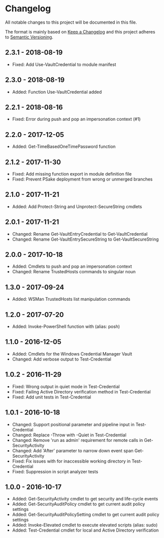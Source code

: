 # Changelog

All notable changes to this project will be documented in this file.

The format is mainly based on [Keep a Changelog](http://keepachangelog.com/)
and this project adheres to [Semantic Versioning](http://semver.org/).


## 2.3.1 - 2018-08-19

* Fixed: Add Use-VaultCredential to module manifest


## 2.3.0 - 2018-08-19

* Added: Function Use-VaultCredential added


## 2.2.1 - 2018-08-16

* Fixed: Error during push and pop an impersonation context (#1)


## 2.2.0 - 2017-12-05

* Added: Get-TimeBasedOneTimePassword function


## 2.1.2 - 2017-11-30

* Fixed: Add missing function export in module definition file
* Fixed: Prevent PSake deployment from wrong or unmerged branches


## 2.1.0 - 2017-11-21

* Added: Add Protect-String and Unprotect-SecureString cmdlets


## 2.0.1 - 2017-11-21

* Changed: Rename Get-VaultEntryCredential to Get-VaultCredential
* Changed: Rename Get-VaultEntrySecureString to Get-VaultSecureString


## 2.0.0 - 2017-10-18

* Added: Cmdlets to push and pop an impersonation context
* Changed: Rename TrustedHosts commands to singular noun


## 1.3.0 - 2017-09-24

* Added: WSMan TrustedHosts list manipulation commands


## 1.2.0 - 2017-07-20

* Added: Invoke-PowerShell function with (alias: posh)


## 1.1.0 - 2016-12-05

* Added: Cmdlets for the Windows Credential Manager Vault
* Changed: Add verbose output to Test-Credential


## 1.0.2 - 2016-11-29

* Fixed: Wrong output in quiet mode in Test-Credential
* Fixed: Failing Active Directory verification method in Test-Credential
* Fixed: Add unit tests in Test-Credential


## 1.0.1 - 2016-10-18

* Changed: Support positional parameter and pipeline input in Test-Credential
* Changed: Replace -Throw with -Quiet in Test-Credential
* Changed: Remove 'run as admin' requirement for remote calls in Get-SecurityActivity
* Changed: Add 'After' parameter to narrow down event span Get-SecurityActivity
* Fixed: Fix issues with for inaccessible working directory in Test-Credential
* Fixed: Suppression in script analyzer tests


## 1.0.0 - 2016-10-17

* Added: Get-SecurityActivity cmdlet to get security and life-cycle events
* Added: Get-SecurityAuditPolicy cmdlet to get current audit policy settings
* Added: Get-SecurityAuditPolicySetting cmdlet to get current audit policy settings
* Added: Invoke-Elevated cmdlet to execute elevated scripts (alias: sudo)
* Added: Test-Credential cmdlet for local and Active Directory verification
